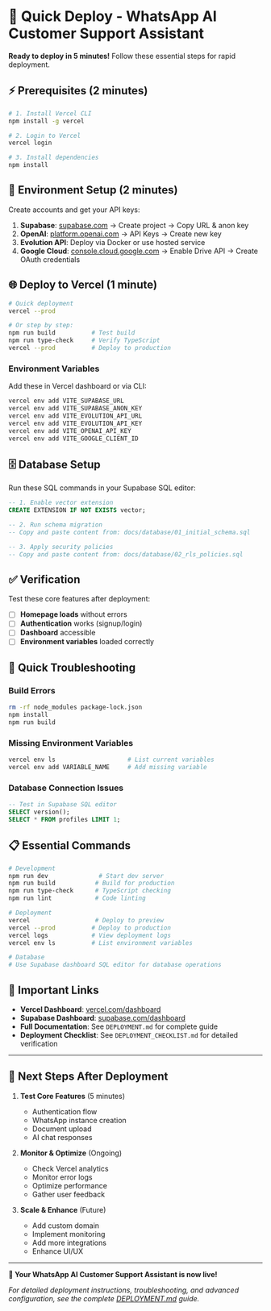 # 🚀 Quick Deploy - WhatsApp AI Customer Support Assistant

**Ready to deploy in 5 minutes!** Follow these essential steps for rapid deployment.

## ⚡ Prerequisites (2 minutes)

```bash
# 1. Install Vercel CLI
npm install -g vercel

# 2. Login to Vercel
vercel login

# 3. Install dependencies
npm install
```

## 🔧 Environment Setup (2 minutes)

Create accounts and get your API keys:

1. **Supabase**: [supabase.com](https://supabase.com) → Create project → Copy URL & anon key
2. **OpenAI**: [platform.openai.com](https://platform.openai.com) → API Keys → Create new key
3. **Evolution API**: Deploy via Docker or use hosted service
4. **Google Cloud**: [console.cloud.google.com](https://console.cloud.google.com) → Enable Drive API → Create OAuth credentials

## 🌐 Deploy to Vercel (1 minute)

```bash
# Quick deployment
vercel --prod

# Or step by step:
npm run build          # Test build
npm run type-check     # Verify TypeScript
vercel --prod          # Deploy to production
```

### Environment Variables

Add these in Vercel dashboard or via CLI:

```bash
vercel env add VITE_SUPABASE_URL
vercel env add VITE_SUPABASE_ANON_KEY
vercel env add VITE_EVOLUTION_API_URL
vercel env add VITE_EVOLUTION_API_KEY
vercel env add VITE_OPENAI_API_KEY
vercel env add VITE_GOOGLE_CLIENT_ID
```

## 🗄️ Database Setup

Run these SQL commands in your Supabase SQL editor:

```sql
-- 1. Enable vector extension
CREATE EXTENSION IF NOT EXISTS vector;

-- 2. Run schema migration
-- Copy and paste content from: docs/database/01_initial_schema.sql

-- 3. Apply security policies  
-- Copy and paste content from: docs/database/02_rls_policies.sql
```

## ✅ Verification

Test these core features after deployment:

- [ ] **Homepage loads** without errors
- [ ] **Authentication** works (signup/login)
- [ ] **Dashboard** accessible
- [ ] **Environment variables** loaded correctly

## 🚨 Quick Troubleshooting

### Build Errors
```bash
rm -rf node_modules package-lock.json
npm install
npm run build
```

### Missing Environment Variables
```bash
vercel env ls                    # List current variables
vercel env add VARIABLE_NAME     # Add missing variable
```

### Database Connection Issues
```sql
-- Test in Supabase SQL editor
SELECT version();
SELECT * FROM profiles LIMIT 1;
```

## 📋 Essential Commands

```bash
# Development
npm run dev              # Start dev server
npm run build           # Build for production
npm run type-check      # TypeScript checking
npm run lint            # Code linting

# Deployment
vercel                  # Deploy to preview
vercel --prod          # Deploy to production
vercel logs            # View deployment logs
vercel env ls          # List environment variables

# Database
# Use Supabase dashboard SQL editor for database operations
```

## 🔗 Important Links

- **Vercel Dashboard**: [vercel.com/dashboard](https://vercel.com/dashboard)
- **Supabase Dashboard**: [supabase.com/dashboard](https://supabase.com/dashboard)
- **Full Documentation**: See `DEPLOYMENT.md` for complete guide
- **Deployment Checklist**: See `DEPLOYMENT_CHECKLIST.md` for detailed verification

---

## 🎯 Next Steps After Deployment

1. **Test Core Features** (5 minutes)
   - Authentication flow
   - WhatsApp instance creation
   - Document upload
   - AI chat responses

2. **Monitor & Optimize** (Ongoing)
   - Check Vercel analytics
   - Monitor error logs
   - Optimize performance
   - Gather user feedback

3. **Scale & Enhance** (Future)
   - Add custom domain
   - Implement monitoring
   - Add more integrations
   - Enhance UI/UX

---

**🎉 Your WhatsApp AI Customer Support Assistant is now live!**

*For detailed deployment instructions, troubleshooting, and advanced configuration, see the complete [DEPLOYMENT.md](./DEPLOYMENT.md) guide.* 